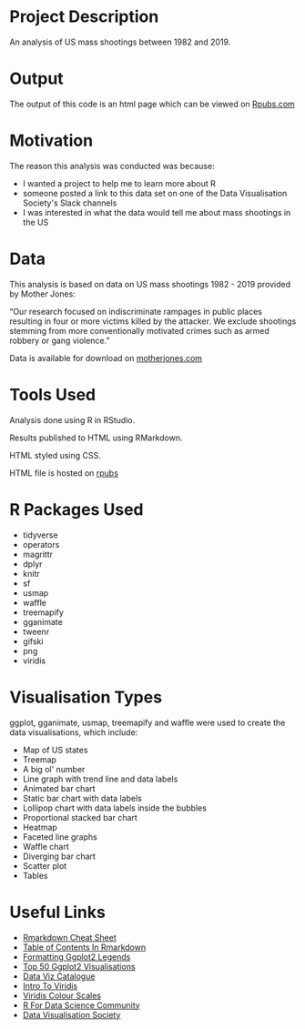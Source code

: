 # Project Description

An analysis of US mass shootings between 1982 and 2019.

# Output

The output of this code is an html page which can be viewed on [Rpubs.com](http://rpubs.com/foxnic/shootings_v1)


# Motivation

The reason this analysis was conducted was because: 

- I wanted a project to help me to learn more about R 
- someone posted a link to this data set on one of the Data Visualisation Society's Slack
 channels
- I was interested in what the data would tell me about mass shootings in the US

# Data

This analysis is based on data on US mass shootings 1982 - 2019 provided by Mother Jones:

“Our research focused on indiscriminate rampages in public places resulting in four or more victims killed by the attacker. We exclude shootings stemming from more conventionally motivated crimes such as armed robbery or gang violence.”

Data is available for download on [motherjones.com](https://www.motherjones.com/politics/2012/12/mass-shootings-mother-jones-full-data/)

# Tools Used
Analysis done using R in RStudio.

Results published to HTML using RMarkdown.

HTML styled using CSS.

HTML file is hosted on [rpubs](http://rpubs.com/)

# R Packages Used

- tidyverse
- operators
- magrittr
- dplyr
- knitr
- sf
- usmap
- waffle
- treemapify
- gganimate
- tweenr
- gifski
- png
- viridis

# Visualisation Types

ggplot, gganimate, usmap, treemapify and waffle were used to create the data visualisations, which include:

- Map of US states 
- Treemap 
- A big ol' number
- Line graph with trend line and data labels
- Animated bar chart
- Static bar chart with data labels
- Lollipop chart with data labels inside the bubbles
- Proportional stacked bar chart
- Heatmap
- Faceted line graphs
- Waffle chart
- Diverging bar chart 
- Scatter plot
- Tables

# Useful Links

- [Rmarkdown Cheat Sheet](https://www.rstudio.com/wp-content/uploads/2015/02/rmarkdown-cheatsheet.pdf)
- [Table of Contents In Rmarkdown](https://bookdown.org/yihui/rmarkdown/html-document.html)
- [Formatting Ggplot2 Legends](http://www.sthda.com/english/wiki/ggplot2-legend-easy-steps-to-change-the-position-and-the-appearance-of-a-graph-legend-in-r-software)
- [Top 50 Ggplot2 Visualisations](http://r-statistics.co/Top50-Ggplot2-Visualizations-MasterList-R-Code)
- [Data Viz Catalogue](https://datavizcatalogue.com/)
- [Intro To Viridis](https://cran.r-project.org/web/packages/viridis/vignettes/intro-to-viridis.html)
- [Viridis Colour Scales](https://ggplot2.tidyverse.org/reference/scale_viridis.html)
- [R For Data Science Community](https://www.rfordatasci.com/)
- [Data Visualisation Society](https://www.datavisualizationsociety.com/)





